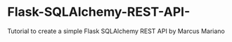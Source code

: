 # Flask-SQLAlchemy-REST-API-
Tutorial to create a simple Flask SQLAlchemy REST API by Marcus Mariano
